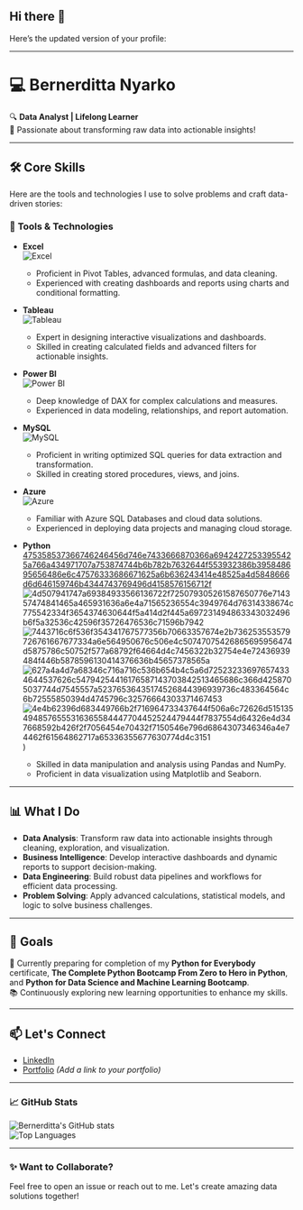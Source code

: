 ## Hi there 👋
Here’s the updated version of your profile:

---

# 💻 Bernerditta Nyarko  
🔍 **Data Analyst | Lifelong Learner**  
🌟 Passionate about transforming raw data into actionable insights!  

---

## 🛠️ Core Skills  
Here are the tools and technologies I use to solve problems and craft data-driven stories:  

### 🧰 **Tools & Technologies**
- **Excel**  
  ![Excel]()  
  - Proficient in Pivot Tables, advanced formulas, and data cleaning.  
  - Experienced with creating dashboards and reports using charts and conditional formatting.  

- **Tableau**  
  ![Tableau]()  
  - Expert in designing interactive visualizations and dashboards.  
  - Skilled in creating calculated fields and advanced filters for actionable insights.  

- **Power BI**  
  ![Power BI]()  
  - Deep knowledge of DAX for complex calculations and measures.  
  - Experienced in data modeling, relationships, and report automation.  

- **MySQL**  
  ![MySQL]()  
  - Proficient in writing optimized SQL queries for data extraction and transformation.  
  - Skilled in creating stored procedures, views, and joins.  

- **Azure**  
  ![Azure]()  
  - Familiar with Azure SQL Databases and cloud data solutions.  
  - Experienced in deploying data projects and managing cloud storage.  

- **Python**  
[475358537366746246456d746e7433666870366a69424272533955425a766a434971707a753874744b6b782b7632644f553932386b395848695656486e6c47576333686671625a6b636243414e48525a4d5848666d6d646159746b4344743769496d4158576156712f](https://github.com/user-attachments/assets/415456cd-a71c-455a-a7ce-4684efb7258a)
![4d507941747a69384933566136722f725079305261587650776e714357474841465a465931636a6e4a71565236554c3949764d76314338674c775542334f3654374630644f5a414d2f445a697231494863343032496b6f5a32536c42596f35726476536c71596b7942](https://github.com/user-attachments/assets/1cb763fa-7df2-4469-a1cf-d81c55021fe4)
![7443716c6f536f354341767577356b70663357674e2b736253553579726761667677334a6e564950676c506e4c50747075426865695956474d5875786c50752f577a68792f64664d4c7456322b32754e4e72436939484f446b5878596130414376636b45657378565a](https://github.com/user-attachments/assets/f266ccf8-b1d3-4dcd-935e-0cc9aa9977e1)
![627a4a4d7a68346c716a716c536b654b4c5a6d725232336976574334644537626c54794254416176587143703842513465686c366d4258705037744d7545557a52376536435174526844396939736c483364564c6b72555850394d4745796c32576664303371467453](https://github.com/user-attachments/assets/7ca378a4-ea00-46df-839c-30185c78824b)
![4e4b62396d683449766b2f716964733437644f506a6c72626d5151354948576555316365584447704452524479444f7837554d64326e4d347668592b426f2f7056454e70432f7150546e796d6864307346346a4e74462f61564862717a65336355677630774d4c3151](https://github.com/user-attachments/assets/4b23c93e-50ac-4cfa-908e-568edc28bd8d)
)  
  - Skilled in data manipulation and analysis using Pandas and NumPy.  
  - Proficient in data visualization using Matplotlib and Seaborn.  

---

## 📊 What I Do  
- **Data Analysis**: Transform raw data into actionable insights through cleaning, exploration, and visualization.  
- **Business Intelligence**: Develop interactive dashboards and dynamic reports to support decision-making.  
- **Data Engineering**: Build robust data pipelines and workflows for efficient data processing.  
- **Problem Solving**: Apply advanced calculations, statistical models, and logic to solve business challenges.  

---

## 🌟 Goals  
🚀 Currently preparing for completion of my **Python for Everybody** certificate, **The Complete Python Bootcamp From Zero to Hero in Python**, and **Python for Data Science and Machine Learning Bootcamp**.  
📚 Continuously exploring new learning opportunities to enhance my skills.

---

## 📫 Let's Connect  
- [LinkedIn](https://www.linkedin.com/in/bernerditta-nyarko/)  
- [Portfolio](#) _(Add a link to your portfolio)_  

---

### 📈 GitHub Stats  
![Bernerditta's GitHub stats](https://github-readme-stats.vercel.app/api?username=bernerditta-nyarko&show_icons=true&theme=radical)  
![Top Languages](https://github-readme-stats.vercel.app/api/top-langs/?username=bernerditta-nyarko&layout=compact&theme=radical)  

---

### ✨ Want to Collaborate?  
Feel free to open an issue or reach out to me. Let's create amazing data solutions together!



